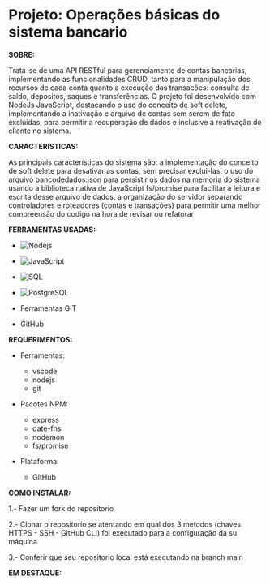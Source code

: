 # Projeto: Operações básicas do sistema bancario

**SOBRE:**

Trata-se de uma API RESTful para gerenciamento de contas bancarias, implementando as funcionalidades CRUD, tanto para a manipulação dos recursos de cada conta quanto a execução das transacões: consulta de saldo, depositos, saques e transferências. O projeto foi desenvolvido com NodeJs JavaScript, destacando o uso do conceito de soft delete, implementando a inativação e arquivo de contas sem serem de fato excluidas, para permitir a recuperação de dados e inclusive a reativação do cliente no sistema.

**CARACTERISTICAS:**

As principais caracteristicas do sistema são: a implementação do conceito de soft delete para desativar as contas, sem precisar exclui-las, o uso do arquivo bancodedados.json para persistir os dados na memoria do sistema usando a biblioteca nativa de JavaScript fs/promise para facilitar a leitura e escrita desse arquivo de dados, a organização do servidor separando controladores e roteadores (contas e transações) para permitir uma melhor compreensão do codigo na hora de revisar ou refatorar



**FERRAMENTAS USADAS:**

   * ![Nodejs](https://img.shields.io/badge/Node%20js-339933?style=style=for-the-badge&logo=nodedotjs&logoColor=white) 

   * ![JavaScript](https://img.shields.io/badge/JavaScript-008B8B?style=for-the-badge&logo=javascript&logoColor=F7DF1E) 

   * ![SQL](https://img.shields.io/badge/MySQL-8B0000?style=for-the-badge&logo=mysql&logoColor=white)

   * ![PostgreSQL](https://img.shields.io/badge/PostgreSQL-000080?style=for-the-badge&logo=postgresql&logoColor=white)

   * Ferramentas GIT

   * GitHub
     

**REQUERIMENTOS:**

* Ferramentas:
  * vscode
  * nodejs
  * git
 
* Pacotes NPM:
  * express
  * date-fns
  * nodemon
  * fs/promise

* Plataforma:
  * GitHub 

**COMO INSTALAR:**

1.- Fazer um fork do repositorio <ccccccc>

2.- Clonar o repositorio se atentando em qual dos 3 metodos (chaves HTTPS - SSH - GitHub CLI) foi executado 
    para a configuração da su máquina

3.- Conferir que seu repositorio local está executando na branch main 



**EM DESTAQUE:**










